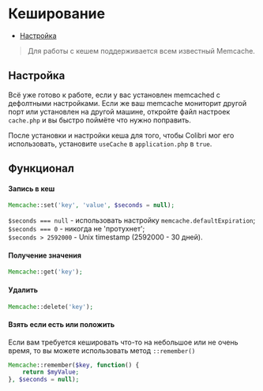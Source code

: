 Кеширование
===========

- [Настройка](#Настройка)

> Для работы с кешем поддерживается всем известный Memcache.


Настройка
---------

Всё уже готово к работе, если у вас установлен memcached c дефолтными настройками.
Если же ваш memcache мониторит другой порт или установлен на другой машине,
откройте файл настроек `cache.php` и вы быстро поймёте что нужно поправить.

После установки и настройки кеша для того, чтобы Colibri мог его использовать,
установите `useCache` в `application.php` в `true`.


Функционал
----------

#### Запись в кеш
```php
Memcache::set('key', 'value', $seconds = null);
```
`$seconds === null`  - использовать настройку `memcache.defaultExpiration`;<br>
`$seconds === 0`     - никогда не 'протухнет';<br>
`$seconds > 2592000` - Unix timestamp (2592000 - 30 дней).<br>

#### Получение значения
```php
Memcache::get('key');
```

#### Удалить
```php
Memcache::delete('key');
```

#### Взять если есть или положить
Если вам требуется кешировать что-то на небольшое или не очень время,
то вы можете использовать метод `::remember()`
```php
Memcache::remember($key, function() {
	return $myValue;
}, $seconds = null);
```
